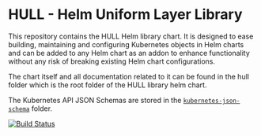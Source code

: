 # HULL - Helm Uniform Layer Library

This repository contains the HULL Helm library chart. It is designed to ease building, maintaining and configuring Kubernetes objects in Helm charts and can be added to any Helm chart as an addon to enhance functionality without any risk of breaking existing Helm chart configurations.

The chart itself and all documentation related to it can be found in the hull folder which is the root folder of the HULL library helm chart. 

The Kubernetes API JSON Schemas are stored in the [`kubernetes-json-schema`](kubernetes-json-schema) folder. 

[![Build Status](https://dev.azure.com/arvato-systems-dmm/VPMS3%20CrossCutting/_apis/build/status/HULL/vidispine.hull.gated?branchName=refs%2Fpull%2F6%2Fmerge)](https://dev.azure.com/arvato-systems-dmm/VPMS3%20CrossCutting/_build/latest?definitionId=653&branchName=refs%2Fpull%2F6%2Fmerge)
